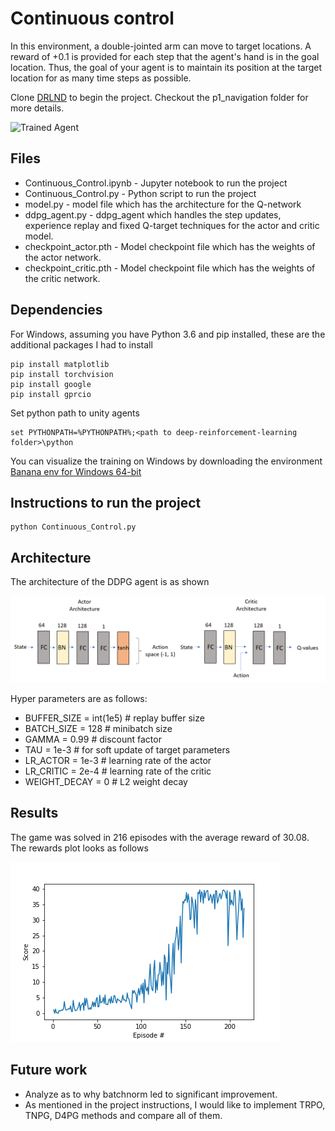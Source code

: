 [//]: # (Image References)

[image1]: https://user-images.githubusercontent.com/10624937/43851024-320ba930-9aff-11e8-8493-ee547c6af349.gif "Trained Agent"

# Continuous control 
In this environment, a double-jointed arm can move to target locations. A reward of +0.1 is provided for each step that the agent's hand is in the goal location. Thus, the goal of your agent is to maintain its position at the target location for as many time steps as possible.


Clone [DRLND](https://github.com/udacity/deep-reinforcement-learning/) to begin the project. Checkout the p1_navigation folder for more details.

![Trained Agent][image1]
## Files 
* Continuous_Control.ipynb - Jupyter notebook to run the project 
* Continuous_Control.py - Python script to run the project
* model.py - model file which has the architecture for the Q-network
* ddpg_agent.py - ddpg_agent which handles the step updates, experience replay and fixed Q-target techniques for the actor and critic model.
* checkpoint_actor.pth - Model checkpoint file which has the weights of the actor network. 
* checkpoint_critic.pth - Model checkpoint file which has the weights of the critic network. 

## Dependencies

For Windows, assuming you have Python 3.6 and pip installed, these are the additional packages I had to install

```
pip install matplotlib
pip install torchvision
pip install google
pip install gprcio
``` 
Set python path to unity agents
```
set PYTHONPATH=%PYTHONPATH%;<path to deep-reinforcement-learning folder>\python
```

You can visualize the training on Windows by downloading the environment [Banana env for Windows 64-bit](https://s3-us-west-1.amazonaws.com/udacity-drlnd/P2/Reacher/one_agent/Reacher_Windows_x86_64.zip)

## Instructions to run the project
```
python Continuous_Control.py
```
## Architecture

The architecture of the DDPG agent is as shown 

![Alt text](arch.png?raw=true "Title")

Hyper parameters are as follows:
* BUFFER_SIZE = int(1e5)  # replay buffer size
* BATCH_SIZE = 128        # minibatch size
* GAMMA = 0.99            # discount factor
* TAU = 1e-3              # for soft update of target parameters
* LR_ACTOR = 1e-3         # learning rate of the actor 
* LR_CRITIC = 2e-4        # learning rate of the critic
* WEIGHT_DECAY = 0        # L2 weight decay



## Results
The game was solved in 216 episodes with the average reward of 30.08. The rewards plot looks as follows

![Alt text](rewards.png?raw=true "Title")

## Future work
* Analyze as to why batchnorm led to significant improvement.
* As mentioned in the project instructions, I would like to implement TRPO, TNPG, D4PG methods and compare all of them.



